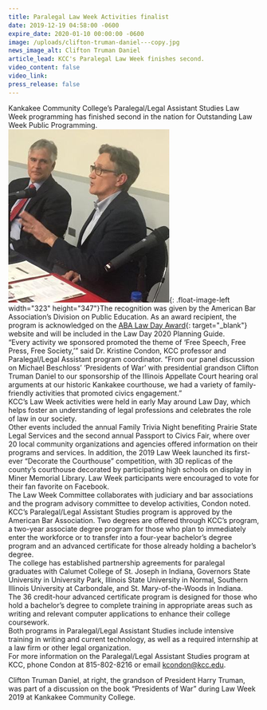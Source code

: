```yaml
---
title: Paralegal Law Week Activities finalist
date: 2019-12-19 04:58:00 -0600
expire_date: 2020-01-10 00:00:00 -0600
image: /uploads/clifton-truman-daniel---copy.jpg
news_image_alt: Clifton Truman Daniel
article_lead: KCC's Paralegal Law Week finishes second.
video_content: false
video_link:
press_release: false
---
```


Kankakee Community College’s Paralegal/Legal Assistant Studies Law Week programming has finished second in the nation for Outstanding Law Week Public Programming.<br>![](/uploads/clifton-truman-daniel---copy.jpg){: .float-image-left width="323" height="347"}The recognition was given by the American Bar Association’s Division on Public Education. As an award recipient, the program is acknowledged on the [ABA Law Day Award](https://www.americanbar.org/groups/public_education/awards/law-day-awards/2019-law-day-award-recipients/){: target="_blank"} website and will be included in the Law Day 2020 Planning Guide.<br>“Every activity we sponsored promoted the theme of ‘Free Speech, Free Press, Free Society,’” said Dr. Kristine Condon, KCC professor and Paralegal/Legal Assistant program coordinator. “From our panel discussion on Michael Beschloss’ ‘Presidents of War’ with presidential grandson Clifton Truman Daniel to our sponsorship of the Illinois Appellate Court hearing oral arguments at our historic Kankakee courthouse, we had a variety of family-friendly activities that promoted civics engagement.”<br>KCC’s Law Week activities were held in early May around Law Day, which helps foster an understanding of legal professions and celebrates the role of law in our society.<br>Other events included the annual Family Trivia Night benefiting Prairie State Legal Services and the second annual Passport to Civics Fair, where over 20 local community organizations and agencies offered information on their programs and services. In addition, the 2019 Law Week launched its first-ever “Decorate the Courthouse” competition, with 3D replicas of the county’s courthouse decorated by participating high schools on display in Miner Memorial Library. Law Week participants were encouraged to vote for their fan favorite on Facebook.<br>The Law Week Committee collaborates with judiciary and bar associations and the program advisory committee to develop activities, Condon noted.<br>KCC’s Paralegal/Legal Assistant Studies program is approved by the American Bar Association. Two degrees are offered through KCC’s program, a two-year associate degree program for those who plan to immediately enter the workforce or to transfer into a four-year bachelor’s degree program and an advanced certificate for those already holding a bachelor’s degree.<br>The college has established partnership agreements for paralegal graduates with Calumet College of St. Joseph in Indiana, Governors State University in University Park, Illinois State University in Normal, Southern Illinois University at Carbondale, and St. Mary-of-the-Woods in Indiana.<br>The 36 credit-hour advanced certificate program is designed for those who hold a bachelor’s degree to complete training in appropriate areas such as writing and relevant computer applications to enhance their college coursework.<br>Both programs in Paralegal/Legal Assistant Studies include intensive training in writing and current technology, as well as a required internship at a law firm or other legal organization.&nbsp;<br>For more information on the Paralegal/Legal Assistant Studies program at KCC, phone Condon at 815-802-8216 or email [kcondon@kcc.edu](mailto:kcondon@kcc.edu).

Clifton Truman Daniel, at right, the grandson of President Harry Truman, was part of a discussion on the book “Presidents of War” during Law Week 2019 at Kankakee Community College.